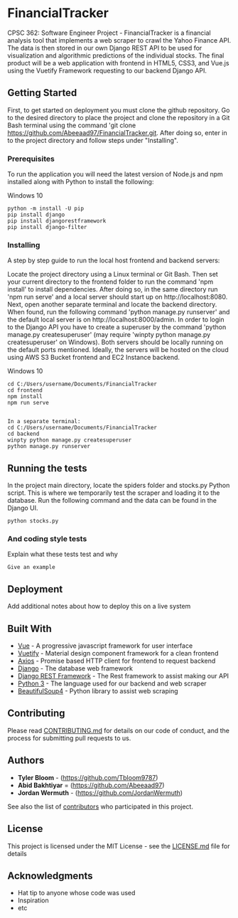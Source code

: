 # FinancialTracker
CPSC 362: Software Engineer Project - FinancialTracker is a financial analysis tool that implements a web scraper to crawl the Yahoo Finance API. The data is then stored in our own Django REST API to be used for visualization and algorithmic predictions of the individual stocks. The final product will be a web application with frontend in HTML5, CSS3, and Vue.js using the Vuetify Framework requesting to our backend Django API. 

## Getting Started

First, to get started on deployment you must clone the github repository. Go to the desired directory to place the project and clone the repository in a Git Bash terminal using the command 'git clone https://github.com/Abeeaad97/FinancialTracker.git. After doing so, enter in to the project directory and follow steps under "Installing".

### Prerequisites

To run the application you will need the latest version of Node.js and npm installed along with Python to install the following:

Windows 10 
```
python -m install -U pip
pip install django
pip install djangorestframework
pip install django-filter
```

### Installing

A step by step guide to run the local host frontend and backend servers:

Locate the project directory using a Linux terminal or Git Bash. Then set your current directory to the frontend folder to run the command 'npm install' to install dependencies. After doing so, in the same directory run 'npm run serve' and a local server should start up on http://localhost:8080. Next, open another separate terminal and locate the backend directory. When found, run the following command 'python manage.py runserver' and the default local server is on http://localhost:8000/admin. In order to login to the Django API you have to create a superuser by the command 'python manage.py createsuperuser' (may require 'winpty python manage.py createsuperuser' on Windows). Both servers should be locally running on the default ports mentioned. Ideally, the servers will be hosted on the cloud using AWS S3 Bucket frontend and EC2 Instance backend.

Windows 10
```
cd C:/Users/username/Documents/FinancialTracker
cd frontend
npm install
npm run serve


In a separate terminal:
cd C:/Users/username/Documents/FinancialTracker
cd backend
winpty python manage.py createsuperuser
python manage.py runserver
```

## Running the tests

In the project main directory, locate the spiders folder and stocks.py Python script. This is where we temporarily test the scraper and loading it to the database. Run the following command and the data can be found in the Django UI.

```
python stocks.py
```

### And coding style tests

Explain what these tests test and why

```
Give an example
```

## Deployment

Add additional notes about how to deploy this on a live system

## Built With

* [Vue](https://vuejs.org/v2/guide/) - A progressive javascript framework for user interface
* [Vuetify](https://vuetifyjs.com/en/getting-started/quick-start/) - Material design component framework for a clean frontend
* [Axios](https://vuejs.org/v2/cookbook/using-axios-to-consume-apis/) - Promise based HTTP client for frontend to request backend
* [Django](https://docs.djangoproject.com/en/3.0/) - The database web framework
* [Django REST Framework](https://www.django-rest-framework.org/) - The Rest framework to assist making our API
* [Python 3](https://docs.python.org/3/) - The language used for our backend and web scraper
* [BeautifulSoup4](https://www.crummy.com/software/BeautifulSoup/bs4/doc/) - Python library to assist web scraping


## Contributing

Please read [CONTRIBUTING.md](https://gist.github.com/PurpleBooth/b24679402957c63ec426) for details on our code of conduct, and the process for submitting pull requests to us.
 

## Authors

* **Tyler Bloom** - (https://github.com/Tbloom9787)
* **Abid Bakhtiyar** = (https://github.com/Abeeaad97)
* **Jordan Wermuth** - (https://github.com/JordanWermuth)

See also the list of [contributors](https://github.com/your/project/contributors) who participated in this project.

## License

This project is licensed under the MIT License - see the [LICENSE.md](LICENSE.md) file for details

## Acknowledgments

* Hat tip to anyone whose code was used
* Inspiration
* etc
